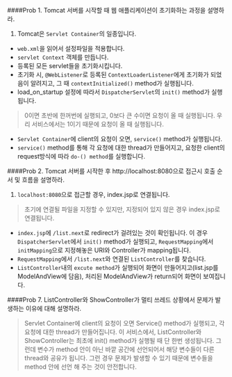 ####Prob 1. Tomcat 서버를 시작할 때 웹 애플리케이션이 초기화하는 과정을 설명하라.
1. Tomcat은 `Servlet Container`의 일종입니다. 
- `web.xml`을 읽어서 설정파일을 적용합니다.
- `servlet Context` 객체를 만듭니다.
- 등록된 모든 servlet들을 초기화시킵니다.
- 초기화 시, `@WebListener`로 등록된 `ContextLoaderListener`에게 초기화가 되었음이 알려지고, 그 때 `contextInitialized()` method가 실행됩니다.
- load_on_startup 설정에 따라서 `DispatcherServlet`의 `init()` method가 실행됩니다.

> 0이면 초반에 한꺼번에 실행되고, 0보다 큰 수이면 요청이 올 때 실행됩니다. 우리 서비스에서는 1이기 때문에 요청이 올 때 실행됩니다.
- `Servlet Container`에 client의 요청이 오면, `service()` method가 실행됩니다.
- `service()` method를 통해 각 요청에 대한 thread가 만들어지고, 요청한 client의 request방식에 따라 `do-() method`를 실행합니다.

####Prob 2. Tomcat 서버를 시작한 후 http://localhost:8080으로 접근시 호출 순서 및 흐름을 설명하라.
1. `localhost:8080`으로 접근할 경우, index.jsp로 연결됩니다.

> 초기에 연결될 파일을 지정할 수 있지만, 지정되어 있지 않은 경우 index.jsp로 연결됩니다. 
- `index.jsp`에 `/list.next`로 redirect가 걸려있는 것이 확인됩니다.
	이 경우 `DispatcherServlet`에서 `init()` method가 실행되고, `RequestMapping`에서 `initMapping`으로 지정해놓은 URI와 Controller가 mapping됩니다.
- `RequestMapping`에서 `/list.next`와 연결된 `ListController`를 찾습니다.
- `ListController`내의 `excute method`가 실행되어 화면이 만들어지고(list.jsp를 ModelAndView에 담음), 처리된 ModelAndView가 return되어 화면이 보여집니다.

####Prob 7. ListController와 ShowController가 멀티 쓰레드 상황에서 문제가 발생하는 이유에 대해 설명하라.
> Servlet Container에 client의 요청이 오면 Service() method가 실행되고, 각 요청에 대한 thread가 만들어집니다. 이 서비스에서, ListController와 ShowController는 최초에 init() method가 실행될 때 단 한번 생성됩니다. 그런데 변수가 method 안이 아닌 바깥 공간에 선언되어서 해당 변수들이 다른 thread와 공유가 됩니다. 그런 경우 문제가 발생할 수 있기 때문에 변수들을 method 안에 선언 해 주는 것이 안전합니다.
